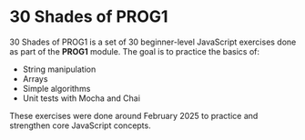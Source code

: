 # 30 Shades of PROG1

30 Shades of PROG1 is a set of 30 beginner-level JavaScript exercises done as part of the **PROG1** module.
The goal is to practice the basics of:
- String manipulation
- Arrays
- Simple algorithms
- Unit tests with Mocha and Chai

These exercises were done around February 2025 to practice and strengthen core JavaScript concepts.



